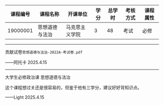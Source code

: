 | 课程编号 | 课程名称       | 开课单位       | 学分 | 总学时 | 考核方式 | 课程属性 |
| -------- | -------------- | -------------- | ---- | ------ | -------- | -------- |
| 19000001 | 思想道德与法治 | 马克思主义学院 | 3    | 48     | 考试     | 必修     |

---


贡献试卷`思想道德与法治-2022A-考试卷.pdf`

——阿托卡 2025.4.15

---
大学生必修政治课 思想道德与法治

这个课程想过关还是很容易的，但鉴于他有三学分，建议好好背知识点。

——Light 2025.4.15
